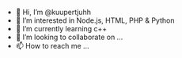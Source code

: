 - 👋 Hi, I’m @kuupertjuhh
- 👀 I’m interested in Node.js, HTML, PHP & Python
- 🌱 I’m currently learning c++
- 💞️ I’m looking to collaborate on ...
- 📫 How to reach me ...

<!---
kuupertjuhh/kuupertjuhh is a ✨ special ✨ repository because its `README.md` (this file) appears on your GitHub profile.
You can click the Preview link to take a look at your changes.
--->
